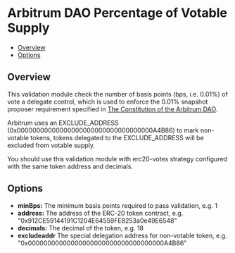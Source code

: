 # Arbitrum DAO Percentage of Votable Supply

- [Overview](#overview)
- [Options](#options)

## Overview

This validation module check the number of basis points (bps, i.e. 0.01%) of vote a delegate control, which is used to enforce the 0.01% snapshot proposer requirement specified in [The Constitution of the Arbitrum DAO](https://docs.arbitrum.foundation/dao-constitution).

Arbitrum uses an EXCLUDE_ADDRESS (0x00000000000000000000000000000000000A4B86) to mark non-votable tokens, tokens delegated to the EXCLUDE_ADDRESS will be excluded from votable supply.

You should use this validation module with erc20-votes strategy configured with the same token address and decimals.

## Options

- **minBps:** The minimum basis points required to pass validation, e.g. 1
- **address:** The address of the ERC-20 token contract, e.g. "0x912CE59144191C1204E64559FE8253a0e49E6548"
- **decimals:** The decimal of the token, e.g. 18
- **excludeaddr** The special delegation address for non-votable token, e.g. "0x00000000000000000000000000000000000A4B86"
